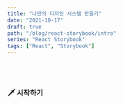 ```yaml
---
title: "나만의 디자인 시스템 만들기"
date: "2021-10-17"
draft: true
path: "/blog/react-storybook/intro"
series: "React Storybook"
tags: ["React", "Storybook"]
---
```


<br>
<br>

### 🗡 시작하기
